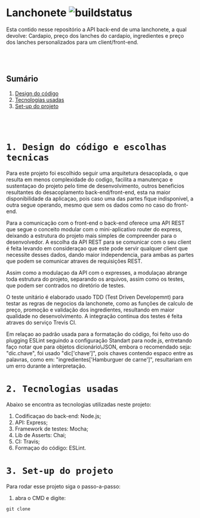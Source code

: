 # Lanchonete ![buildstatus](https://travis-ci.org/JanaineB/Lanchonete.svg?branch=master)

Esta contido nesse repositório a API back-end de uma lanchonete, a qual devolve: Cardapio, preço dos lanches do cardapio, ingredientes e preço dos lanches personalizados para um client/front-end. 


<br/><br/>

## Sumário 

1. [Design do código](#1-Design-do-código)
2. [Tecnologias usadas](#2-tecnologias-usadas)
3. [Set-up do projeto](#3-set-up-do-projeto)

<br/><br/>

# `1. Design do código e escolhas tecnicas`

  Para este projeto foi escolhido seguir uma arquitetura desacoplada, o que resulta em menos complexidade do codigo, facilita a manutençao e sustentaçao do projeto pelo time de desenvolvimento, outros beneficios resultantes do desacoplamento back-end/front-end, esta na maior disponibilidade da aplicaçao, pois caso uma das partes fique indisponivel, a outra segue operando, mesmo que sem os dados como no caso do front-end.
  
  Para a comunicação com o front-end o back-end oferece uma API REST que segue o conceito modular com o mini-aplicativo router do express, deixando a estrutura do projeto mais simples de compreender para o desenvolvedor. A escolha da API REST para se comunicar com o seu client é feita levando em consideraçao que este pode servir qualquer client que necessite desses dados, dando maior independencia, para ambas as partes que podem se comunicar atraves de requisições REST.
  
  Assim como a modulaçao da API com o expresses, a modulaçao abrange toda estrutura do projeto, separando os arquivos, assim como os testes, que podem ser contrados no diretório de testes. 
 
  O teste unitário é elaborado usado TDD (Test Driven Developemnt) para testar as regras de negocios da lanchonete, como as funções de calculo de preço, promoção e validação dos ingredientes, resultando em maior qualidade no desenvolvimento. A integração continua dos testes é feita atraves do serviço Trevis CI.

  Em relaçao ao padrão usada para a formatação do código, foi feito uso do plugging ESLint seguindo a configuração Standart para node.js, entretando faço notar que para objetos dicionário\JSON, embora o recomendado seja: "dic.chave", foi usado "dic['chave']", pois chaves contendo espaco entre as palavras, como em: "ingredientes['Hamburguer de carne']", resultariam em um erro durante a interpretação.

# `2. Tecnologias usadas`
Abaixo se encontra as tecnologias utilizadas neste projeto:

  1.  Codificaçao do back-end: Node.js;
  2.  API: Express;
  3.  Framework de testes: Mocha;
  4.  Lib de Asserts: Chai;
  5.  CI: Travis;
  6.  Formaçao do código: ESLint.

# `3. Set-up do projeto`
Para rodar esse projeto siga o passo-a-passo:
 1. abra o CMD e digite: 
 ``` 
 git clone
 ```

